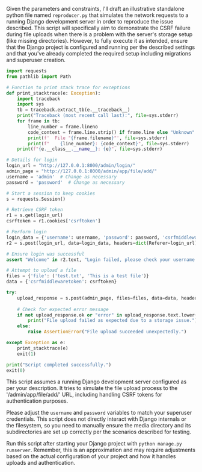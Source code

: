 Given the parameters and constraints, I'll draft an illustrative standalone python file named `reproducer.py` that simulates the network requests to a running Django development server in order to reproduce the issue described. This script will specifically aim to demonstrate the CSRF failure during file uploads when there is a problem with the server's storage setup (like missing directories). However, to fully execute it as intended, ensure that the Django project is configured and running per the described settings and that you've already completed the required setup including migrations and superuser creation.

```python
import requests
from pathlib import Path

# Function to print stack trace for exceptions
def print_stacktrace(e: Exception):
    import traceback
    import sys
    tb = traceback.extract_tb(e.__traceback__)
    print("Traceback (most recent call last):", file=sys.stderr)
    for frame in tb:
        line_number = frame.lineno
        code_context = frame.line.strip() if frame.line else "Unknown"
        print(f'  File "{frame.filename}"', file=sys.stderr)
        print(f"    {line_number}: {code_context}", file=sys.stderr)
    print(f"{e.__class__.__name__}: {e}", file=sys.stderr)

# Details for login
login_url = "http://127.0.0.1:8000/admin/login/"
admin_page = "http://127.0.0.1:8000/admin/app/file/add/"
username = 'admin'  # Change as necessary
password = 'password'  # Change as necessary

# Start a session to keep cookies
s = requests.Session()

# Retrieve CSRF token
r1 = s.get(login_url)
csrftoken = r1.cookies['csrftoken']

# Perform login
login_data = {'username': username, 'password': password, 'csrfmiddlewaretoken': csrftoken, 'next': '/admin/'}
r2 = s.post(login_url, data=login_data, headers=dict(Referer=login_url))

# Ensure login was successful
assert "Welcome" in r2.text, "Login failed, please check your username and password"

# Attempt to upload a file
files = {'file': ('test.txt', 'This is a test file')}
data = {'csrfmiddlewaretoken': csrftoken}

try:
    upload_response = s.post(admin_page, files=files, data=data, headers={'Referer': admin_page})
    
    # Check for expected error message
    if not upload_response.ok or "error" in upload_response.text.lower():
        print("File upload failed as expected due to a storage issue.")
    else:
        raise AssertionError("File upload succeeded unexpectedly.")

except Exception as e:
    print_stacktrace(e)
    exit(1)

print("Script completed successfully.")
exit(0)
```

This script assumes a running Django development server configured as per your description. It tries to simulate the file upload process to the '/admin/app/file/add/' URL, including handling CSRF tokens for authentication purposes.

Please adjust the `username` and `password` variables to match your superuser credentials. This script does not directly interact with Django internals or the filesystem, so you need to manually ensure the media directory and its subdirectories are set up correctly per the scenarios described for testing.

Run this script after starting your Django project with `python manage.py runserver`. Remember, this is an approximation and may require adjustments based on the actual configuration of your project and how it handles uploads and authentication.